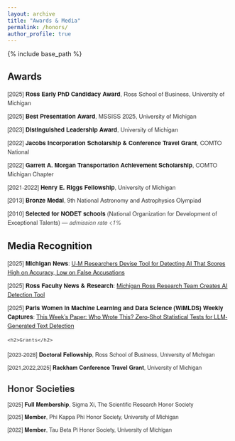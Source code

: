 ```yaml
---
layout: archive
title: "Awards & Media"
permalink: /honors/
author_profile: true
---
```


{% include base_path %}

<style>
  ul.custom-honors {
    list-style-type: none;
    padding-left: 0;
    font-size: 0.95em;
    font-family: 'Helvetica Neue', 'Segoe UI', sans-serif;
    color: #333;
  }

  ul.custom-honors li {
    margin-bottom: 0.75em;
    line-height: 1.5em;
  }

  ul.custom-honors li strong {
    color: #1a1a1a;
    font-weight: 600;
  }

  ul.custom-honors li em {
    color: #555;
  }
</style>


<h2>Awards</h2>
<ul class="custom-honors">
  <li>[2025] <strong>Ross Early PhD Candidacy Award</strong>, Ross School of Business, University of Michigan</li>
  <li>[2025] <strong>Best Presentation Award</strong>, MSSISS 2025, University of Michigan</li>
  <li>[2023] <strong>Distinguished Leadership Award</strong>, University of Michigan</li>
  <li>[2022] <strong>Jacobs Incorporation Scholarship & Conference Travel Grant</strong>, COMTO National</li>
  <li>[2022] <strong>Garrett A. Morgan Transportation Achievement Scholarship</strong>, COMTO Michigan Chapter</li>
  <li>[2021-2022] <strong>Henry E. Riggs Fellowship</strong>, University of Michigan</li>
  <li>[2013] <strong>Bronze Medal</strong>, 9th National Astronomy and Astrophysics Olympiad</li>
  <li>[2010] <strong>Selected for NODET schools</strong> (National Organization for Development of Exceptional Talents) — <em>admission rate &lt;1%</em></li>
</ul>

<h2>Media Recognition</h2>
<ul class="custom-honors">
<li> [2025] <strong>Michigan News</strong>: <a href="https://news.umich.edu/u-m-researchers-devise-tool-for-detecting-ai-that-scores-high-on-accuracy-low-on-false-accusations/" target="_blank" rel="noopener noreferrer">
  U-M Researchers Devise Tool for Detecting AI That Scores High on Accuracy, Low on False Accusations
</a>
<br />
<li> [2025] <strong>Ross Faculty News & Research</strong>:  <a href="https://michiganross.umich.edu/news/michigan-ross-research-team-creates-ai-detection-tool" target="_blank" rel="noopener noreferrer">
  Michigan Ross Research Team Creates AI Detection Tool
</a>
<br />
<li> [2025] <strong>Paris Women in Machine Learning and Data Science (WiMLDS) Weekly Captures</strong>: 
    <a href="https://www.linkedin.com/posts/wimldsparis_this-weeks-paper-who-wrote-this-zero-shot-activity-7285981721320161280-0rnK?utm_source=share&utm_medium=member_desktop&rcm=ACoAABXo1hIB_qHG8jNq08QIL0vjFy3vbOtWva4" 
       target="_blank" 
       rel="noopener noreferrer">
      This Week’s Paper: Who Wrote This? Zero-Shot Statistical Tests for LLM-Generated Text Detection
    </a>
    <br />

    <h2>Grants</h2>
<ul class="custom-honors">
  <li>[2023-2028] <strong>Doctoral Fellowship</strong>, Ross School of Business, University of Michigan</li>
  <li>[2021,2022,2025] <strong>Rackham Conference Travel Grant</strong>, University of Michigan</li>
</ul>

<h2>Honor Societies</h2>
<ul class="custom-honors">
   <li>[2025] <strong>Full Membership</strong>, Sigma Xi, The Scientific Research Honor Society</li>
   <li>[2025] <strong>Member</strong>, Phi Kappa Phi Honor Society, University of Michigan</li>
   <li> [2022] <strong>Member</strong>, Tau Beta Pi Honor Society, University of Michigan</li>
</ul>

